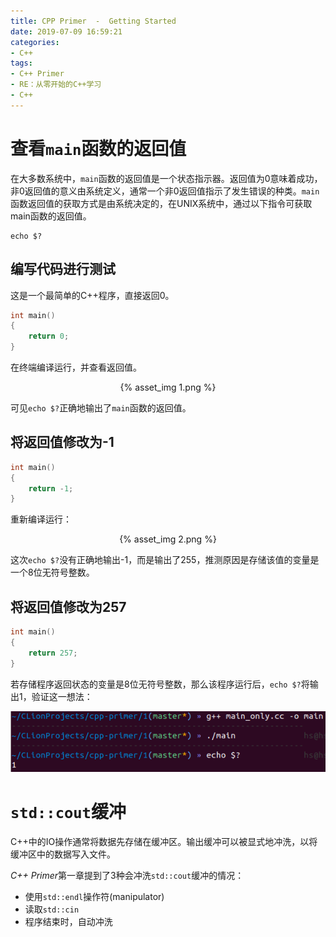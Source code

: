 ```yaml
---
title: CPP Primer  -  Getting Started
date: 2019-07-09 16:59:21
categories:
- C++
tags:
- C++ Primer
- RE：从零开始的C++学习
- C++
---
```


# 查看`main`函数的返回值

在大多数系统中，`main`函数的返回值是一个状态指示器。返回值为0意味着成功，非0返回值的意义由系统定义，通常一个非0返回值指示了发生错误的种类。`main`函数返回值的获取方式是由系统决定的，在UNIX系统中，通过以下指令可获取main函数的返回值。

```shell
echo $?
```

## 编写代码进行测试

这是一个最简单的C++程序，直接返回0。

```c++ main_only.cc
int main()
{
    return 0;
}
```

在终端编译运行，并查看返回值。

<div align=center> {% asset_img 1.png %} </div>

可见`echo $?`正确地输出了`main`函数的返回值。

## 将返回值修改为-1

```c++ main_only.cc
int main()
{
    return -1;
}
```

重新编译运行：

<div align=center> {% asset_img 2.png %} </div>

这次`echo $?`没有正确地输出-1，而是输出了255，推测原因是存储该值的变量是一个8位无符号整数。

## 将返回值修改为257

```c++ main_only.cc
int main()
{
    return 257;
}
```

若存储程序返回状态的变量是8位无符号整数，那么该程序运行后，`echo $?`将输出1，验证这一想法：

![](190709cpp/3.png)

# `std::cout`缓冲

C++中的IO操作通常将数据先存储在缓冲区。输出缓冲可以被显式地冲洗，以将缓冲区中的数据写入文件。

*C++ Primer*第一章提到了3种会冲洗`std::cout`缓冲的情况：

- 使用`std::endl`操作符(manipulator)
- 读取`std::cin`
- 程序结束时，自动冲洗

